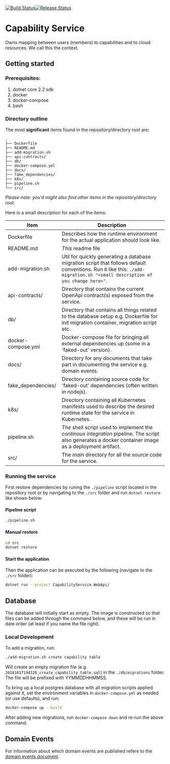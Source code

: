 [![Build Status](https://dfds.visualstudio.com/DevelopmentExcellence/_apis/build/status/capability-service-CI?branch=master)](https://dfds.visualstudio.com/DevelopmentExcellence/_build/latest?definitionId=901&branch=master)[![Release Status](https://dfds.vsrm.visualstudio.com/_apis/public/Release/badge/ace5e409-c242-4356-93f4-23c53a3dc87b/35/57)](https://dfds.visualstudio.com/DevelopmentExcellence/_release?definitionId=35&_a=releases)
# Capability Service
Owns mapping between users (members) to capabilities and to cloud resources. We call this the context.

## Getting started

### Prerequisites:
1. dotnet core 2.2 sdk
1. docker
1. docker-compose
1. bash

### Directory outline
The most **significant** items found in the repository/directory root are:
```text
.
├── Dockerfile
├── README.md
├── add-migration.sh
├── api-contracts/
├── db/
├── docker-compose.yml
├── docs/
├── fake_dependencies/
├── k8s/
├── pipeline.sh
└── src/
```
_Please note: you'd might also find other items in the repository/directory root._

Here is a small description for each of the items:

| Item | Description |
|------|-------------|
| Dockerfile | Describes how the runtime environment for the actual application should look like. |
| README.md | _This_ readme file |
| add-migration.sh | Util for quickly generating a database migration script that follows default conventions. Run it like this: `./add-migration.sh "<small description of you change here>"`. |
| api-contracts/ | Directory that contains the current OpenApi contract(s) exposed from the service. |
| db/ | Directory that contains all things related to the database setup e.g. Dockerfile for init migration container, migration script etc. |
| docker-compose.yml | Docker-compose file for bringing all external dependencies up (some in a 'faked-out' version). |
| docs/ | Directory for any documents that take part in documenting the service e.g. domain events. |
| fake_dependencies/ | Directory containing source code for 'faked-out' dependencies (often written in nodejs). |
| k8s/ | Directory containing all Kubernetes manifests used to describe the desired runtime state for the service in Kubernetes. |
| pipeline.sh | _The_ shell script used to implement the _continous integration_ pipeline. The script also generates a docker container image as a deployment artifact. |
| src/ | The _main_ directory for all the source code for the service. |

### Running the service
First restore dependencies by runing the `./pipeline` script located in the repository root or by navigating to the `./src` folder and run `dotnet restore` like shown below:

#### Pipeline script
```bash
./pipeline.sh
```
#### Manual restore
```bash
cd src
dotnet restore
```

#### Start the application
Then the application can be executed by the following (navigate to the `./src` folder):
```bash
dotnet run --project CapabilityService.WebApi/
```

## Database
The database will initially start as empty. The image is constructed so that files can be added through the command below, and these will be run in date order (at least if you name the file right).

### Local Development

To add a migration, run:

```sh
./add-migration.sh create capability table
```

Will create an empty migration file (e.g. `20181017194326_create_capability_table.sql`) in the `./db/migrations` folder. The file will be prefixed with YYMMDDHHMMSS.

To bring up a local postgres database with all migration scripts applied against it, set the environment variables in `docker-compose.yml` as needed (or use defaults), and run:

```sh
docker-compose up --build
```

After adding new migrations, run `docker-compose down` and re-run the above command.

## Domain Events
For information about which domain events are published refere to the [domain events document](docs/domain_events.md).